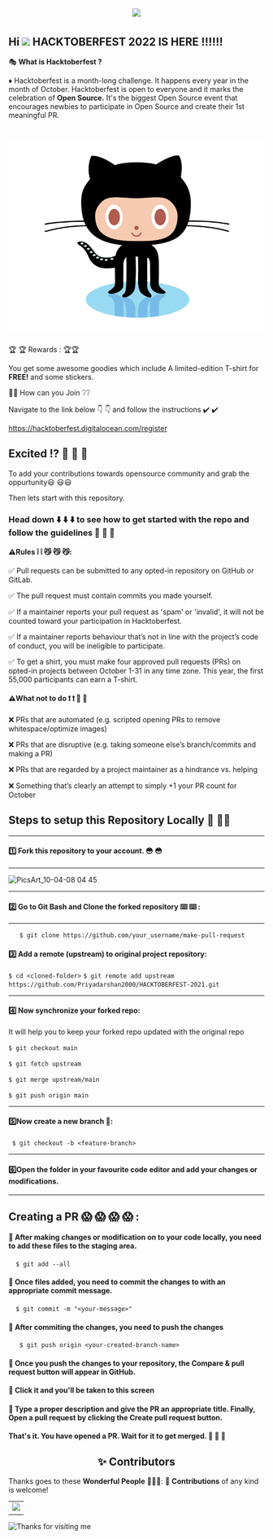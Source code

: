  <h1 align="center"><img src="https://github.com/raktimbar100/HACKTOBERFEST-2022/blob/main/ymlmr15l83rrjq8natft.jpg"></h1>
 
## Hi <img src="https://raw.githubusercontent.com/MartinHeinz/MartinHeinz/master/wave.gif" width="30px"> HACKTOBERFEST 2022 IS HERE :bangbang::bangbang::bangbang:

:performing_arts: **What is Hacktoberfest ?**

:diamonds: Hacktoberfest is a month-long challenge. It happens every year in the month of October.
  Hacktoberfest is open to everyone and it marks the celebration of **Open Source.** It's the biggest Open Source event that encourages newbies to participate in Open Source and     create their 1st meaningful PR.
  
  <h1 align="center"><img src='https://github.com/Priyadarshan2000/Awesome-Python-Scripts/blob/main/picture/octocat-wave-dribbble.gif'></h1>
  🏆 🏆 Rewards : 🏆🏆

You get some awesome goodies which include A limited-edition T-shirt  for **FREE!** and some stickers.

🤔🤔 How can you Join :grey_question::grey_question:

Navigate to the link below 👇 👇 and follow the instructions ✔️ ✔️

<https://hacktoberfest.digitalocean.com/register>

## Excited :interrobang: :star_struck: :star_struck: :star_struck:  

To add your contributions towards opensource community and grab the oppurtunity:smiley: :smiley::smiley: 

Then lets start with this repository.


### Head down :arrow_down: :arrow_down: :arrow_down: to see how to get started with the repo and follow the guidelines :dart: :dart: :dart:


 



#### ⚠️Rules :grey_exclamation: :grey_exclamation: :smirk_cat: :smirk_cat: :smirk_cat::

✅ Pull requests can be submitted to any opted-in repository on GitHub or GitLab.

✅ The pull request must contain commits you made yourself.

✅ If a maintainer reports your pull request as 'spam' or 'invalid', it will not be counted toward your participation in Hacktoberfest.

✅ If a maintainer reports behaviour that’s not in line with the project’s code of conduct, you will be ineligible to participate.

✅ To get a shirt, you must make four approved pull requests (PRs) on opted-in projects between October 1-31 in any time zone.
This year, the first 55,000 participants can earn a T-shirt.

#### ⚠️What not to do :exclamation: :exclamation: :triumph: :triumph:

❌ PRs that are automated (e.g. scripted opening PRs to remove whitespace/optimize images)

❌ PRs that are disruptive (e.g. taking someone else’s branch/commits and making a PR)

❌ PRs that are regarded by a project maintainer as a hindrance vs. helping

❌ Something that’s clearly an attempt to simply +1 your PR count for October

 

## Steps to setup this Repository Locally :monocle_face: :monocle_face::monocle_face:
******


 #### :one: Fork this repository to your account. :flushed: :flushed:
  ******

![PicsArt_10-04-08 04 45](https://user-images.githubusercontent.com/64744084/95018364-e7d2df00-067c-11eb-9989-5ed586adb11b.jpg)
******
 #### :two: Go to Git Bash and Clone the forked repository ⌨️ ⌨️ : 
  *****
       
  

```
   $ git clone https://github.com/your_username/make-pull-request
```

#### :three: Add a remote (upstream) to original project repository:



``$ cd <cloned-folder>`` 
``$ git remote add upstream https://github.com/Priyadarshan2000/HACKTOBERFEST-2021.git ``
******

#### 4️⃣ Now synchronize your forked repo:
 
 It will help you to keep your forked repo updated with the original repo
 
 ``$ git checkout main`` 
 
 ``$ git fetch upstream`` 
 
 ``$ git merge upstream/main`` 
 
 ``$ git push origin main``
 ******
 #### 5️⃣Now create a new branch :thread::

 `` $ git checkout -b <feature-branch>``
******
#### 6️⃣Open the folder in your favourite code editor and add your changes or modifications.
 ******
## Creating a PR :scream: :scream: :scream: :scream: :
 
 #### :small_red_triangle: After making changes or modification on to your code locally, you need to add these files to the staging area.
```
  $ git add --all
```
 #### :small_red_triangle: Once files added, you need to commit the changes to with an appropriate commit message.
```
  $ git commit -m "<your-message>"
```
#### :small_red_triangle: After commiting the changes, you need to push the changes
```
   $ git push origin <your-created-branch-name>
```
#### :small_red_triangle: Once you push the changes to your repository, the Compare & pull request button will appear in GitHub.

#### :small_red_triangle: Click it and you'll be taken to this screen

#### :small_red_triangle: Type a proper description and give the PR an appropriate title. Finally, Open a pull request by clicking the Create pull request button.

####  That's it. You have opened a PR. Wait for it to get merged. :partying_face: :partying_face: :partying_face:
<h2 align=center> ✨ Contributors </h2>

Thanks goes to these **Wonderful People** 👨🏻‍💻:      🚀 **Contributions** of any kind is welcome! 

<table>
	<tr>
		<td>
			<a href="https://github.com/raktimbar100/HACKTOBERFEST-2022/graphs/contributors">
  <img src="https://contrib.rocks/image? repo= raktimbar100/HACKTOBERFEST-2022"/>
</a>
		</td>
	</tr>
</table>
<img height="120" alt="Thanks for visiting me" width="100%" src="https://raw.githubusercontent.com/BrunnerLivio/brunnerlivio/master/images/marquee.svg" style="max-width: 100%;">
